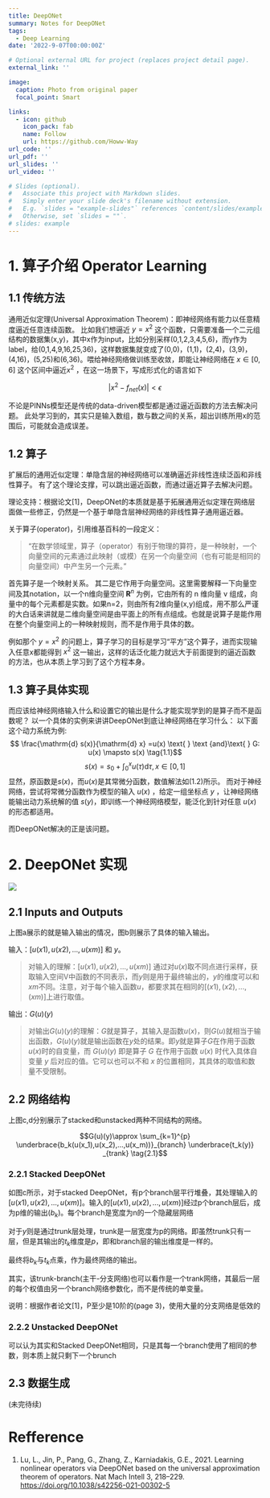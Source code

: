 ```yaml
---
title: DeepONet
summary: Notes for DeepONet
tags:
  - Deep Learning
date: '2022-9-07T00:00:00Z'

# Optional external URL for project (replaces project detail page).
external_link: ''

image:
  caption: Photo from original paper
  focal_point: Smart

links:
  - icon: github
    icon_pack: fab
    name: Follow
    url: https://github.com/Howw-Way
url_code: ''
url_pdf: ''
url_slides: ''
url_video: ''

# Slides (optional).
#   Associate this project with Markdown slides.
#   Simply enter your slide deck's filename without extension.
#   E.g. `slides = "example-slides"` references `content/slides/example-slides.md`.
#   Otherwise, set `slides = ""`.
# slides: example
---
```


# 1. 算子介绍 Operator Learning

## 1.1 传统方法

通用近似定理(Universal Approximation Theorem)：即神经网络有能力以任意精度逼近任意连续函数。
比如我们想逼近 $y=x^2$ 这个函数，只需要准备一个二元组结构的数据集(x,y)，其中x作为input，比如分别采样(0,1,2,3,4,5,6)，而y作为label，给(0,1,4,9,16,25,36)，这样数据集就变成了(0,0)，(1,1)，(2,4)，(3,9)，(4,16)，(5,25)和(6,36)。喂给神经网络做训练至收敛，即能让神经网络在 $x \in [0,6]$ 这个区间中逼近$x^2$ ，在这一场景下，写成形式化的语言如下

$$\left|x^{2}-f_{n e t}(x)\right|<\epsilon$$

不论是PINNs模型还是传统的data-driven模型都是通过逼近函数的方法去解决问题。
此处学习到的，其实只是输入数组，数与数之间的关系，超出训练所用x的范围后，可能就会造成误差。

## 1.2 算子

扩展后的通用近似定理：单隐含层的神经网络可以准确逼近非线性连续泛函和非线性算子。
有了这个理论支撑，可以跳出逼近函数，而通过逼近算子去解决问题。

理论支持：根据论文\[1]，DeepONet的本质就是基于拓展通用近似定理在网络层面做一些修正，仍然是一个基于单隐含层神经网络的非线性算子通用逼近器。

关于算子(operator)，引用维基百科的一段定义：

> “在数学领域里，算子（operator）有别于物理的算符，是一种映射，一个向量空间的元素通过此映射（或模）在另一个向量空间（也有可能是相同的向量空间）中产生另一个元素。”

首先算子是一个映射关系。
其二是它作用于向量空间。这里需要解释一下向量空间及其notation，以一个n维向量空间 $\boldsymbol{R}^{n}$ 为例，它由所有的 n 维向量 v 组成，向量中的每个元素都是实数。如果n=2，则由所有2维向量(x,y)组成，用不那么严谨的大白话来讲就是二维向量空间是由平面上的所有点组成。也就是说算子是能作用在整个向量空间上的一种映射规则，而不是作用于具体的数。

例如那个 $y=x^2$ 的问题上，算子学习的目标是学习“平方”这个算子，进而实现输入任意x都能得到 $x^2$ 这一输出，这样的话泛化能力就远大于前面提到的逼近函数的方法，也从本质上学习到了这个方程本身。

## 1.3 算子具体实现

而应该给神经网络输入什么和设置它的输出是什么才能实现学到的是算子而不是函数呢？
以一个具体的实例来讲讲DeepONet到底让神经网络在学习什么：
以下面这个动力系统为例:
$$ \frac{\mathrm{d} s(x)}{\mathrm{d} x} =u(x) \text{ } \text {and}\text{ } G: u(x) \mapsto s(x)  \tag{1.1}$$
$$ s(x)=s_{0}+\int_{0}^{x} u(\tau) \mathrm{d} \tau, x \in[0,1] \tag{1.2}$$
显然，原函数是$s(x)$，而$u(x)$是其常微分函数，数值解法如(1.2)所示。
而对于神经网络，尝试将常微分函数作为模型的输入 $u(x)$ ，给定一组坐标点 $y$ ，让神经网络能输出动力系统解的值 $s(y)$，即训练一个神经网络模型，能泛化到针对任意 $u(x)$ 的形态都适用。 

而DeepONet解决的正是该问题。

# 2. DeepONet 实现

![](./figures/DeepONet1.jpg)

## 2.1 Inputs and Outputs

上图a展示的就是输入输出的情况，图b则展示了具体的输入输出。

输入：$[u(x1), u(x2), ..., u(xm)]$ 和 $y$。 
> 对输入的理解：$[u(x1), u(x2), ..., u(xm)]$ 通过对$u(x)$取不同点进行采样，获取输入空间V中函数的不同表示，而$y$则是用于最终输出的，$y$的维度可以和$xm$不同。注意，对于每个输入函数$u$，都要求其在相同的$[(x1), (x2), ..., (xm)]$上进行取值。

输出：$G(u)(y)$
> 对输出$G(u)(y)$的理解：$G$就是算子，其输入是函数$u(x)$，则$G(u)$就相当于输出函数，$G(u)(y)$就是输出函数在$y$处的结果。即$y$就是算子$G$在作用于函数$u(x)$时的自变量，而 $G(u)(y)$ 即是算子 $G$ 在作用于函数 $u(x)$ 时代入具体自变量 $y$ 后对应的值。它可以也可以不和 $x$ 的位置相同，其具体的取值和数量不受限制。

## 2.2 网络结构

上图c,d分别展示了stacked和unstacked两种不同结构的网络。

$$G(u)(y)\approx \sum_{k=1}^{p} \underbrace{b_k(u(x_1),u(x_2),...,u(x_m))}_{branch} \underbrace{t_k(y)} _{trank} \tag{2.1}$$

### 2.2.1 Stacked DeepONet

如图c所示，对于stacked DeepONet，有p个branch层平行堆叠，其处理输入的$[u(x1), u(x2), ..., u(xm)]$。输入的$[u(x1), u(x2), ..., u(xm)]$经过p个branch层后，成为p维的输出($b_k$)。每个branch是宽度为n的一个隐藏层网络

对于$y$则是通过trunk层处理，trunk是一层宽度为p的网络。即虽然trunk只有一层，但是其输出的$t_k$维度是$p$，即和branch层的输出维度是一样的。

最终将$b_k$与$t_k$点乘，作为最终网络的输出。

其实，该trunk-branch(主干-分支网络)也可以看作是一个trank网络，其最后一层的每个权值由另一个branch网络参数化，而不是传统的单变量。


说明：根据作者论文\[1]，P至少是10阶的(page 3)，使用大量的分支网络是低效的


### 2.2.2 Unstacked DeepONet

可以认为其实和Stacked DeepONet相同，只是其每一个branch使用了相同的参数，则本质上就只剩下一个brunch

## 2.3 数据生成

(未完待续)


# Refference

1. Lu, L., Jin, P., Pang, G., Zhang, Z., Karniadakis, G.E., 2021. Learning nonlinear operators via DeepONet based on the universal approximation theorem of operators. Nat Mach Intell 3, 218–229. https://doi.org/10.1038/s42256-021-00302-5

 